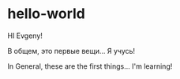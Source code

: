 # hello-world

HI Evgeny!

В общем, это первые вещи... Я учусь!

In General, these are the first things... I'm learning!
